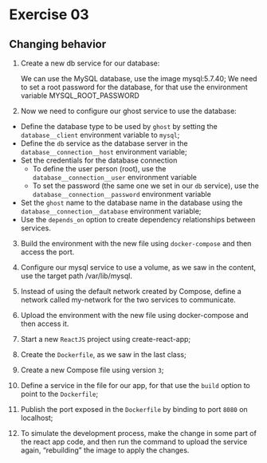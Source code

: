 # Exercise 03

## Changing behavior

1. Create a new db service for our database:

    We can use the MySQL database, use the image mysql:5.7.40;
    We need to set a root password for the database, for that use the environment variable MYSQL_ROOT_PASSWORD

2. Now we need to configure our ghost service to use the database:

- Define the database type to be used by `ghost` by setting the `database__client` environment variable to `mysql`;
- Define the `db` service as the database server in the `database__connection__host` environment variable;
- Set the credentials for the database connection
    - To define the user person (root), use the `database__connection__user` environment variable
    - To set the password (the same one we set in our `db` service), use the `database__connection__password` environment variable
- Set the `ghost` name to the database name in the database using the `database__connection__database` environment variable;
- Use the `depends_on` option to create dependency relationships between services.

3. Build the environment with the new file using `docker-compose` and then access the port.

4. Configure our mysql service to use a volume, as we saw in the content, use the target path /var/lib/mysql.

5. Instead of using the default network created by Compose, define a network called my-network for the two services to communicate.

6. Upload the environment with the new file using docker-compose and then access it.

7. Start a new `ReactJS` project using create-react-app;

8. Create the `Dockerfile`, as we saw in the last class;

9. Create a new Compose file using version `3`;

10. Define a service in the file for our app, for that use the `build` option to point to the `Dockerfile`;

11. Publish the port exposed in the `Dockerfile` by binding to port `8080` on localhost;

12. To simulate the development process, make the change in some part of the react app code, and then run the command to upload the service again, “rebuilding” the image to apply the changes.